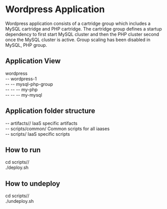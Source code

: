 Wordpress Application
=====================
Wordpress application consists of a cartridge group which includes a MySQL cartridge and PHP cartridge. The cartridge
group defines a startup dependency to first start MySQL cluster and then the PHP cluster second once the MySQL cluster
is active. Group scaling has been disabled in MySQL, PHP group.

Application View
----------------
wordpress                   <br />
-- wordpress-1              <br />
-- -- mysql-php-group       <br />
-- -- -- my-php             <br />
-- -- -- my-mysql           <br />

Application folder structure
----------------------------
-- artifacts/<iaas>/ IaaS specific artifacts        <br />
-- scripts/common/ Common scripts for all iaases    <br />
-- scripts/<iaas> IaaS specific scripts             <br />

How to run
----------
cd scripts/<iaas>/          <br />
./deploy.sh                 <br />

How to undeploy
---------------
cd scripts/<iaas>/          <br />
./undeploy.sh               <br />
